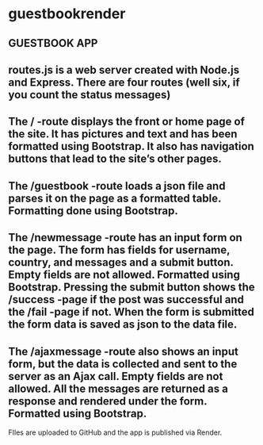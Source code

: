 # guestbookrender
GUESTBOOK APP
---
routes.js is a web server created with Node.js and Express. There are four routes (well six, if you count the status messages)
---
The / -route displays the front or home page of the site. It has pictures and text and has been formatted using Bootstrap.
It also has navigation buttons that lead to the site’s other pages.
---
The /guestbook -route loads a json file and parses it on the page as a formatted table. Formatting done using Bootstrap.
---
The /newmessage -route has an input form on the page. The form has fields for username, country, and messages and a submit button.
Empty fields are not allowed. Formatted using Bootstrap.
Pressing the submit button shows the /success -page if the post was successful and the /fail -page if not.
When the form is submitted the form data is saved as json to the data file.
---
The /ajaxmessage -route also shows an input form, but the data is collected and sent to the server as an Ajax call.
Empty fields are not allowed.
All the messages are returned as a response and rendered under the form. Formatted using Bootstrap.
---
FIles are uploaded to GitHub and the app is published via Render.

